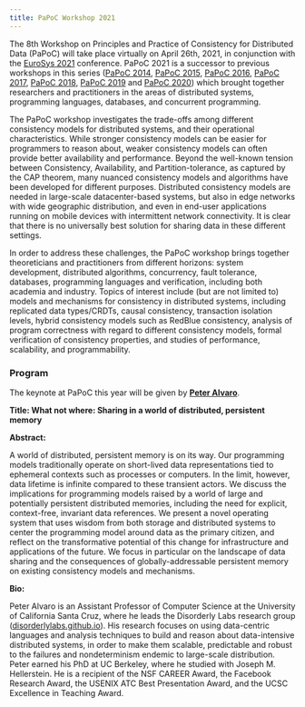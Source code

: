 ```yaml
---
title: PaPoC Workshop 2021
---
```


The 8th Workshop on Principles and Practice of Consistency for Distributed Data (PaPoC) will take place virtually on April 26th, 2021, in conjunction with the [EuroSys 2021](https://2021.eurosys.org) conference.
PaPoC 2021 is a successor to previous workshops in this series ([PaPoC 2014](http://eventos.fct.unl.pt/papec/), [PaPoC 2015](http://papoc.di.uminho.pt/), [PaPoC 2016](http://www2.ucsc.edu/papoc-2016/), [PaPoC 2017](http://software.imdea.org/Conferences/PAPOC17/program.shtml), [PaPoC 2018](https://papoc-workshop.github.io/2018/), [PaPoC 2019](https://novasys.di.fct.unl.pt/conferences/papoc19/) and [PaPoC 2020](https://papoc-workshop.github.io/2020/)) which brought together researchers and practitioners in the areas of distributed systems, programming languages, databases, and concurrent programming.

The PaPoC workshop investigates the trade-offs among different consistency models for distributed systems, and their operational characteristics.
While stronger consistency models can be easier for programmers to reason about, weaker consistency models can often provide better availability and performance.
Beyond the well-known tension between Consistency, Availability, and Partition-tolerance, as captured by the CAP theorem, many nuanced consistency models and algorithms have been developed for different purposes.
Distributed consistency models are needed in large-scale datacenter-based systems, but also in edge networks with wide geographic distribution, and even in end-user applications running on mobile devices with intermittent network connectivity.
It is clear that there is no universally best solution for sharing data in these different settings.

In order to address these challenges, the PaPoC workshop brings together theoreticians and practitioners from different horizons: system development, distributed algorithms, concurrency, fault tolerance, databases, programming languages and verification, including both academia and industry.
Topics of interest include (but are not limited to) models and mechanisms for consistency in distributed systems, including replicated data types/CRDTs, causal consistency, transaction isolation levels, hybrid consistency models such as RedBlue consistency, analysis of program correctness with regard to different consistency models, formal verification of consistency properties, and studies of performance, scalability, and programmability.

### Program

The keynote at PaPoC this year will be given by [**Peter Alvaro**](https://people.ucsc.edu/~palvaro/).

**Title: What not where: Sharing in a world of distributed, persistent memory**

**Abstract:**

A world of distributed, persistent memory is on its way. Our programming models traditionally operate on short-lived data representations tied to ephemeral contexts such as processes or computers. In the limit, however, data lifetime is infinite compared to these transient actors. We discuss the implications for programming models raised by a world of large and potentially persistent distributed memories, including the need for explicit, context-free, invariant data references. We present a novel operating system that uses wisdom from both storage and distributed systems to center the programming model around data as the primary citizen, and reflect on the transformative potential of this change for infrastructure and applications of the future.  We focus in particular on the landscape of data sharing and the consequences of globally-addressable persistent memory on existing consistency models and mechanisms.

**Bio:**

Peter Alvaro is an Assistant Professor of Computer Science at the University of California Santa Cruz, where he leads the Disorderly Labs research group ([disorderlylabs.github.io](https://disorderlylabs.github.io)). His research focuses on using data-centric languages and analysis techniques to build and reason about data-intensive distributed systems, in order to make them scalable, predictable and robust to the failures and nondeterminism endemic to large-scale distribution. Peter earned his PhD at UC Berkeley, where he studied with Joseph M. Hellerstein. He is a recipient of the NSF CAREER Award, the Facebook Research Award, the USENIX ATC Best Presentation Award, and the UCSC Excellence in Teaching Award.
